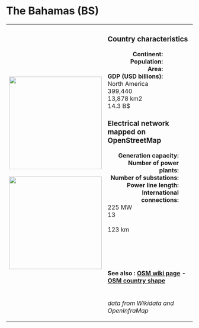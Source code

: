 # The Bahamas (BS)

<table width="90%">
<tr>
<td>
<img src="http://commons.wikimedia.org/wiki/Special:FilePath/Flag%20of%20the%20Bahamas.svg" width="250">
<br><br>
<img src="http://commons.wikimedia.org/wiki/Special:FilePath/Bahamas%20in%20its%20region.svg" width="250"></td>
<td>
<h3>Country characteristics</h3>
<div style="display: inline-block;text-align:right;margin-right:30px;font-weight: bold;">
Continent:<br>Population:<br>Area:<br>GDP (USD billions):
</div>
<div style="display: inline-block;">
North America<br>399,440<br>13,878 km2<br>14.3 B$
</div>
<h3>Electrical network mapped on OpenStreetMap</h3>
<div style="display: inline-block;text-align:right;margin-right:30px;font-weight: bold;">Generation capacity:<br>
Number of power plants:<br>
Number of substations:<br>
Power line length:<br>
International connections:<br>
</div>
<div style="display: inline-block;">225 MW<br>
13<br>
<br>
123 km<br>
<br>
</div>

<br><br><h4>See also :
<a href="https://wiki.openstreetmap.org/wiki/Power_networks/The Bahamas" target="_blank">OSM wiki page</a> -
<a href="https://openstreetmap.org/relation/547469" target="_blank">OSM country shape</a>
</h4>

<br><i>data from Wikidata and OpenInfraMap</i>
</td>
</tr>
</table>




